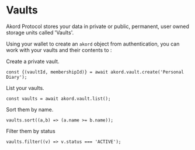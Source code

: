 # Vaults

Akord Protocol stores your data in private or public, permanent, user owned storage units called 'Vaults'.

Using your wallet to create an `akord` object from authentication, you can work with your vaults and their contents to :

Create a private vault.

```
const {(vaultId, membershipId)} = await akord.vault.create('Personal Diary');
```

List your vaults.

```
const vaults = await akord.vault.list();
```

Sort them by name.

```
vaults.sort((a,b) => (a.name >= b.name));
```

Filter them by status

```
vaults.filter((v) => v.status === 'ACTIVE');
```
